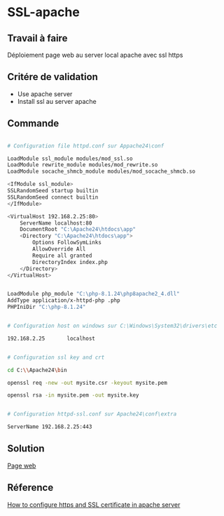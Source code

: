 # SSL-apache

## Travail à faire 

Déploiement page web au server local apache avec ssl https

## Critére de validation

- Use apache server
- Install ssl au server apache

## Commande

```bash

# Configuration file httpd.conf sur Appache24\conf

LoadModule ssl_module modules/mod_ssl.so
LoadModule rewrite_module modules/mod_rewrite.so
LoadModule socache_shmcb_module modules/mod_socache_shmcb.so

<IfModule ssl_module>
SSLRandomSeed startup builtin
SSLRandomSeed connect builtin
</IfModule>

<VirtualHost 192.168.2.25:80>
    ServerName localhost:80
    DocumentRoot "C:\Apache24\htdocs\app"
    <Directory "C:\Apache24\htdocs\app">
        Options FollowSymLinks
        AllowOverride All
        Require all granted
        DirectoryIndex index.php
    </Directory>
</VirtualHost>


LoadModule php_module "C:\php-8.1.24\php8apache2_4.dll"
AddType application/x-httpd-php .php
PHPIniDir "C:\php-8.1.24"

```

```bash

# Configuration host on windows sur C:\Windows\System32\drivers\etc

192.168.2.25       localhost


```

```bash

# Configuration ssl key and crt

cd C:\\Apache24\bin

openssl req -new -out mysite.csr -keyout mysite.pem

openssl rsa -in mysite.pem -out mysite.key

```

```bash

# Configuration httpd-ssl.conf sur Apache24\conf\extra

ServerName 192.168.2.25:443

```

## Solution 

[Page web](https://192.168.2.25/)

## Réference

[How to configure https and SSL certificate in apache server](https://www.youtube.com/watch?v=7KHEmFJv4VE)